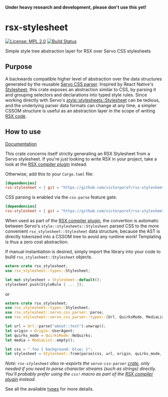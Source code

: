 **Under heavy research and development, please don't use this yet!**

# rsx-stylesheet
[![License: MPL 2.0](https://img.shields.io/badge/License-MPL%202.0-brightgreen.svg)](https://opensource.org/licenses/MPL-2.0)
[![Build Status](https://travis-ci.org/victorporof/rsx-stylesheet.svg?branch=master)](https://travis-ci.org/victorporof/rsx-stylesheet)

Simple style tree abstraction layer for RSX over Servo CSS stylesheets

## Purpose
A backwards compatible higher level of abstraction over the data structures generated by the reusable [Servo CSS parser](https://github.com/victorporof/servo-css-parser). Inspired by React Native's [Stylesheet](https://facebook.github.io/react-native/docs/stylesheet.html), this crate exposes an abstraction similar to CSS, by parsing it and grouping selectors and declarations into typed style rules. Since working directly with Servo's [style::stylesheets::Stylesheet](http://doc.servo.org/style/stylesheets/struct.Stylesheet.html) can be tedious, and the underlying parser data formats can change at any time, a simpler CSSOM structure is useful as an abstraction layer in the scope of writing [RSX code](https://github.com/victorporof/rsx-compiler-plugin).

## How to use
[Documentation](https://victorporof.github.io/rsx-stylesheet)

This crate concerns itself strictly generating an RSX Stylesheet from a Servo stylesheet. If you're just looking to write RSX in your project, take a look at the [RSX compiler plugin](https://github.com/victorporof/rsx_compiler_plugin) instead.

Otherwise, add this to your `Cargo.toml` file:

```toml
[dependencies]
rsx-stylesheet = { git = "https://github.com/victorporof/rsx-stylesheet.git" }
```

CSS parsing is enabled via the `css-parse` feature gate.

```toml
[dependencies]
rsx-stylesheet = { git = "https://github.com/victorporof/rsx-stylesheet.git", features = ["css-parse"] }
```

When used as part of the [RSX compiler plugin](https://github.com/victorporof/rsx_compiler_plugin), the convertion is automatic between Servo's `style::stylesheets::Stylesheet` parsed CSS to the more convenient `rsx_stylesheet::Stylesheet` data structure, because the AST is directly tokenized into a CSSOM tree to avoid any runtime work! Templating is thus a zero cost abstraction.

If manual instantiation is desired, simply import the library into your code to build `rsx_stylesheet::Stylesheet` objects.

```rust
extern crate rsx_stylesheet;
use rsx_stylesheet::types::Stylesheet;

let mut stylesheet = Stylesheet::default();
stylesheet.push(StyleRule { ... });
```

or

```rust
extern crate rsx_stylesheet;
use rsx_stylesheet::types::Stylesheet;
use rsx_stylesheet::servo_css_parser::parse;
use rsx_stylesheet::servo_css_parser::types::{Url, QuirksMode, MediaList, Origin};

let url = Url::parse("about::test").unwrap();
let origin = Origin::UserAgent;
let quirks_mode = QuirksMode::NoQuirks;
let media = MediaList::empty();

let css = ".foo { background: blue; }";
let stylesheet = Stylesheet::from(parse(css, url, origin, quirks_mode, media));
```

*Note: `rsx-stylesheet` also re-exports the `servo-css-parser` [crate](https://github.com/victorporof/servo-css-parser), only needed if you need to parse character streams (such as strings) directly. You'll probably prefer using the `css!` macro as part of the [RSX compiler plugin](https://github.com/victorporof/rsx_compiler_plugin) instead.*

See all the available [types](https://github.com/victorporof/rsx-stylesheet/blob/master/src/types.rs) for more details.

